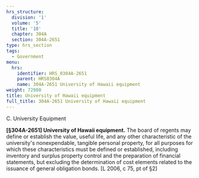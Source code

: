 ```yaml
---
hrs_structure:
  division: '1'
  volume: '5'
  title: '18'
  chapter: 304A
  section: 304A-2651
type: hrs_section
tags:
  - Government
menu:
  hrs:
    identifier: HRS_0304A-2651
    parent: HRS0304A
    name: 304A-2651 University of Hawaii equipment
weight: 72980
title: University of Hawaii equipment
full_title: 304A-2651 University of Hawaii equipment
---
```

C. University Equipment

**[§304A-2651] University of Hawaii equipment.** The board of regents may define or establish the value, useful life, and any other characteristic of the university's nonexpendable, tangible personal property, for all purposes for which these characteristics must be defined or established, including inventory and surplus property control and the preparation of financial statements, but excluding the determination of cost elements related to the issuance of general obligation bonds. [L 2006, c 75, pt of §2]
